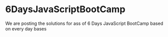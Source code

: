 # 6DaysJavaScriptBootCamp
We are posting the solutions for ass of 6 Days JavaScript BootCamp based on every day bases 
